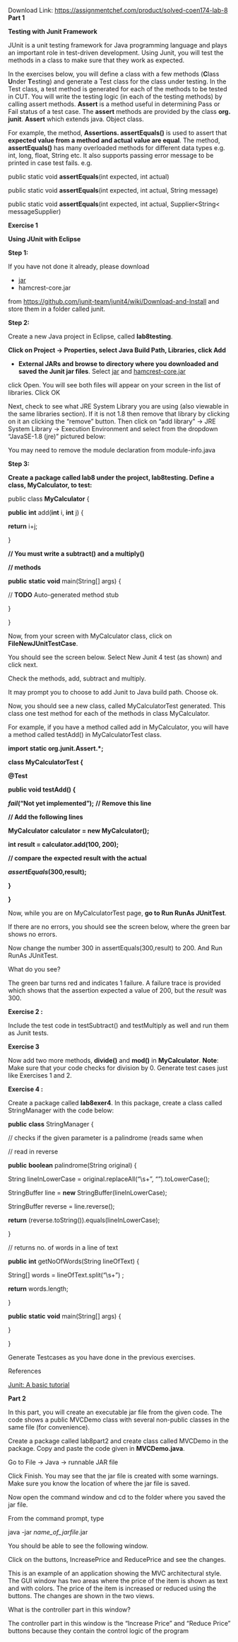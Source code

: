 Download Link: https://assignmentchef.com/product/solved-coen174-lab-8
<br>
<strong>Part 1 </strong>




<strong>Testing with Junit Framework</strong>

JUnit is a unit testing framework for Java programming language and plays an important role in test-driven development. Using Junit, you will test the methods in a class to make sure that they work as expected.

In the exercises below, you will define a class with a few methods (<strong>C</strong>lass <strong>U</strong>nder <strong>T</strong>esting) and generate a Test class for the class under testing. In the Test class, a test method is generated for each of the methods to be tested in CUT. You will write the testing logic (in each of the testing methods) by calling assert methods. <strong>Assert</strong> is a method useful in determining Pass or Fail status of a test case. The <strong>assert</strong> methods are provided by the class <strong>org. junit</strong>. <strong>Assert</strong> which extends java. Object class.

For example, the method, <strong>Assertions. assertEquals()</strong> is used to assert that <strong>expected value from a method and actual value are equal</strong>. The method, <strong>assertEquals()</strong> has many overloaded methods for different data types e.g. int, long, float, String etc. It also supports passing error message to be printed in case test fails. e.g.

public static void <strong>assertEquals</strong>(int expected, int actual)

public static void <strong>assertEquals</strong>(int expected, int actual, String message)

public static void <strong>assertEquals</strong>(int expected, int actual, Supplier&lt;String&lt; messageSupplier)







<strong>Exercise 1 </strong>

<strong>Using JUnit with Eclipse</strong>

<strong>Step 1: </strong>

If you have not done it already, please download

<ul>

 <li><u>jar</u></li>

 <li>hamcrest-core.jar</li>

</ul>

from  <a href="https://github.com/junit-team/junit4/wiki/Download-and-Install">https://github.com/junit-team/junit4/wiki/Download-and-Install</a> and store them in a folder called junit.




<strong>Step 2: </strong>

Create a new Java project in Eclipse, called <strong>lab8testing</strong>.

<strong>Click on Project -&gt; Properties, select Java Build Path, Libraries, click Add</strong>

<ul>

 <li><strong>External JARs and browse to directory where you downloaded and saved the Junit jar file</strong><strong>s</strong>. Select <a href="https://search.maven.org/search?q=g:junit%20AND%20a:junit">jar</a> and <a href="https://search.maven.org/artifact/org.hamcrest/hamcrest-core/1.3/jar">hamcrest-core.jar</a></li>

</ul>

click Open. You will see both files will appear on your screen in the list of libraries. Click OK




Next, check to see what JRE System Library you are using (also viewable in the same libraries section). If it is not 1.8 then remove that library by clicking on it an clicking the “remove” button. Then click on “add library” -&gt; JRE System Library -&gt; Execution Environment  and select from the dropdown “JavaSE-1.8 (jre)” pictured below:

<strong> </strong>

<strong> </strong>

<strong> </strong>

You may need to remove the module declaration from module-info.java

<strong> </strong>

<strong>Step 3:</strong>

<strong>Create a package called lab8 under the project, lab8testing. Define a class, MyCalculator, to test:</strong>

public class <strong>MyCalculator</strong>  {

<strong>public</strong> <strong>int</strong> add(<strong>int</strong> i, <strong>int</strong> j) {

<strong>return</strong> i+j;

}




<strong>// You must write a subtract() and a multiply()</strong>

<strong>     // methods</strong>




<strong>public</strong> <strong>static</strong> <strong>void</strong> main(String[] args) {

// <strong>TODO</strong> Auto-generated method stub




}

}

Now, from your screen with MyCalculator class, click on <strong>FileNewJUnitTestCase</strong>.

You should see the screen below. Select New Junit 4 test (as shown) and click next.













Check the methods, add, subtract and multiply.

It may prompt you to choose to add Junit to Java build path. Choose ok.

Now, you should see a new class, called MyCalculatorTest generated. This class one test method for each of the methods in class MyCalculator.

For example, if you have a method called add in MyCalculator, you will have a method called testAdd() in MyCalculatorTest class.







<strong>import</strong> <strong>static</strong><strong> org.junit.Assert.*;</strong>

<strong>class</strong><strong> MyCalculatorTest {</strong>

<strong>     </strong><strong>@Test</strong>

<strong>     public </strong><strong>void</strong><strong> testAdd() {</strong>

<strong>          <em>fail</em>(</strong><strong>“Not yet implemented”</strong><strong>);</strong> <strong>// Remove this line</strong>

<strong>          // Add the following lines</strong>

<strong>          </strong><strong>MyCalculator </strong><strong>calculator</strong><strong> = </strong><strong>new</strong><strong> MyCalculator();</strong>

<strong> </strong>

<strong>          </strong><strong>int</strong> <strong>result</strong><strong> = </strong><strong>calculator</strong><strong>.add(100, 200);</strong>

<strong> </strong>

<strong>          </strong><strong>// compare the expected result with the actual </strong>

<strong> </strong>

<strong>          <em>assertEquals</em>(300,</strong><strong>result</strong><strong>);</strong>

<strong>     }</strong>

<strong>}</strong>










Now, while you are on MyCalculatorTest page, <strong>go to Run RunAs JUnitTest</strong>.

If there are no errors, you should see the screen below, where the green bar shows no errors.




Now change the number 300 in assertEquals(300,result) to 200. And Run RunAs JUnitTest.

What do you see?

The green bar turns red and indicates 1 failure. A failure trace is provided which shows that the assertion expected a value of 200, but the <em>result</em> was 300.

<strong>Exercise 2 :</strong>

Include the test code in testSubtract() and testMultiply as well and run them as Junit tests.

<strong>Exercise 3 </strong>

Now add two more methods, <strong>divide()</strong> and <strong>mod()</strong> in <strong>MyCalculator</strong>.  <strong>Note</strong>: Make sure that your code checks for division by 0. Generate test cases just like Exercises 1 and 2.

<strong> </strong>

<strong>Exercise 4 :</strong>

Create a package called <strong>lab8exer4</strong>. In this package, create a class called StringManager with the code below:

<strong>public</strong> <strong>class</strong> StringManager {




// checks if the given parameter is a palindrome (reads same when

// read in reverse




<strong>public</strong> <strong>boolean</strong> palindrome(String original) {




String lineInLowerCase = original.replaceAll(“\s+”, “”).toLowerCase();

StringBuffer line = <strong>new</strong> StringBuffer(lineInLowerCase);

StringBuffer reverse = line.reverse();

<strong>return</strong> (reverse.toString()).equals(lineInLowerCase);

}

// returns no. of words in a line of text




<strong>public</strong> <strong>int</strong> getNoOfWords(String lineOfText) {




String[] words = lineOfText.split(“\s+”) ;

<strong>return</strong> words.length;

}







<strong>public</strong> <strong>static</strong> <strong>void</strong> main(String[] args) {







}




}

Generate Testcases as you have done in the previous exercises.




References

<a href="https://www.javatpoint.com/junit-tutorial">Junit: A basic tutorial</a>










<strong>Part 2 </strong>

<strong> </strong>

In this part, you will create an executable jar file from the given code. The code shows a public MVCDemo class with several non-public classes in the same file (for convenience).

Create a package called lab8part2 and create class called MVCDemo in the package. Copy and paste the code given in <strong>MVCDemo.java</strong>.

Go to File -&gt; Java -&gt; runnable JAR file













Click Finish. You may see that the jar file is created with some warnings. Make sure you know the location of where the jar file is saved.




Now open the command window and cd to the folder where you saved the jar file.

From the command prompt, type

java -jar <em>name_of_jarfile</em>.jar

You should be able to see the following window.







Click on the buttons, IncreasePrice and ReducePrice and see the changes.




This is an example of an application showing the MVC architectural style. The GUI window has two areas where the price of the item is shown as text and with colors. The price of the item is increased or reduced using the buttons. The changes are shown in the two views.

What is the controller part in this window?

The controller part in this window is the “Increase Price” and “Reduce Price” buttons because they contain the control logic of the program